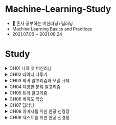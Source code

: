 # Machine-Learning-Study
- :book: 혼자 공부하는 머신러닝+딥러닝 <br>
- Machine Learning Basics and Practices
- 2021.07.06 ~ 2021.08.24

# Study

<details>
  <summary> CH01 나의 첫 머신러닝 </summary>
</details>

<details>
  <summary> CH02 데이터 다루기 </summary>
</details>

<details>
  <summary> CH03 회귀 알고리즘과 모델 규제  </summary>
</details>

<details>
  <summary> CH04 다양한 분류 알고리즘 </summary>
</details>

<details>
  <summary> CH05 트리 알고리즘 </summary>
</details>

<details>
  <summary> CH06 비지도 학습 </summary>
</details>

<details>
  <summary> CH07 딥러닝 </summary>
</details>

<details>
  <summary> CH08 이미지를 위한 인공 신경망 </summary>
</details>

<details>
  <summary> CH09 텍스트를 위한 인공 신경망 </summary>
</details>
